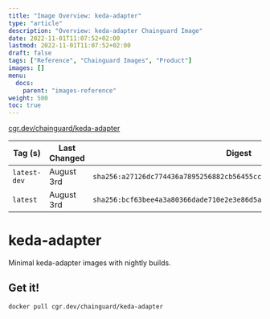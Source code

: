 ```yaml
---
title: "Image Overview: keda-adapter"
type: "article"
description: "Overview: keda-adapter Chainguard Image"
date: 2022-11-01T11:07:52+02:00
lastmod: 2022-11-01T11:07:52+02:00
draft: false
tags: ["Reference", "Chainguard Images", "Product"]
images: []
menu:
  docs:
    parent: "images-reference"
weight: 500
toc: true
---
```


[cgr.dev/chainguard/keda-adapter](https://github.com/chainguard-images/images/tree/main/images/keda-adapter)

| Tag (s)       | Last Changed | Digest                                                                    |
|---------------|--------------|---------------------------------------------------------------------------|
|  `latest-dev` | August 3rd   | `sha256:a27126dc774436a7895256882cb56455ccc6feed3c984a785e587074bc0bad60` |
|  `latest`     | August 3rd   | `sha256:bcf63bee4a3a80366dade710e2e3e86d5a3a8e8ff55b793dfbcd0e55df877be0` |

# keda-adapter

Minimal keda-adapter images with nightly builds.

## Get it!

```shell
docker pull cgr.dev/chainguard/keda-adapter
```
